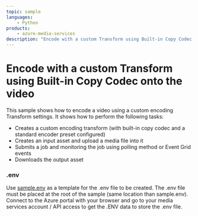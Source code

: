 ```yaml
---
topic: sample
languages:
    - Python
products:
    - azure-media-services
description: "Encode with a custom Transform using Built-in Copy Codec onto the video"
---
```


# Encode with a custom Transform using Built-in Copy Codec onto the video

This sample shows how to encode a video using a custom encoding Transform settings. It shows how to perform the following tasks:

* Creates a custom encoding transform (with built-in copy codec and a standard encoder preset configured)
* Creates an input asset and upload a media file into it
* Submits a job and monitoring the job using polling method or Event Grid events
* Downloads the output asset

### .env

Use [sample.env](../../sample.env) as a template for the .env file to be created. The .env file must be placed at the root of the sample (same location than sample.env).
Connect to the Azure portal with your browser and go to your media services account / API access to get the .ENV data to store the .env file.